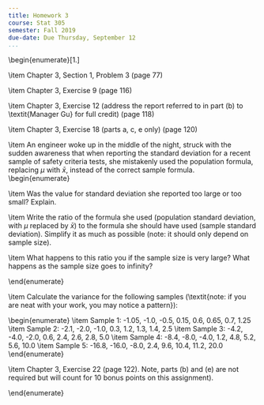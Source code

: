 ```yaml
---
title: Homework 3
course: Stat 305
semester: Fall 2019
due-date: Due Thursday, September 12
...
```


\begin{enumerate}[1.]

\item Chapter 3, Section 1, Problem 3 (page 77)

\item Chapter 3, Exercise 9 (page 116)

\item Chapter 3, Exercise 12 (address the report referred to in part (b) to \textit{Manager Gu} for full credit) (page 118)

\item Chapter 3, Exercise 18 (parts a, c, e only) (page 120)

\item An engineer woke up in the middle of the night, struck with the sudden awareness that when reporting the standard deviation for a recent sample of safety criteria tests, she mistakenly used the population formula, replacing $\mu$ with $\bar{x}$, instead of the correct sample formula. 
\begin{enumerate}

\item Was the value for standard deviation she reported too large or too small? Explain.

\item Write the ratio of the formula she used (population standard deviation, with $\mu$ replaced by $\bar{x}$) to the formula she should have used (sample standard deviation). Simplify it as much as possible (note: it should only depend on sample size).

\item What happens to this ratio you if the sample size is very large? What happens as the sample size goes to infinity?

\end{enumerate}

\item Calculate the variance for the following samples (\textit{note: if you are neat with your work, you may notice a pattern}):

\begin{enumerate}
   \item Sample 1: -1.05, -1.0, -0.5, 0.15, 0.6, 0.65, 0.7, 1.25
   \item Sample 2: -2.1, -2.0, -1.0, 0.3, 1.2, 1.3, 1.4, 2.5
   \item Sample 3: -4.2, -4.0, -2.0, 0.6, 2.4, 2.6, 2.8, 5.0
   \item Sample 4: -8.4, -8.0, -4.0, 1.2, 4.8, 5.2, 5.6, 10.0
   \item Sample 5: -16.8, -16.0, -8.0, 2.4, 9.6, 10.4, 11.2, 20.0
\end{enumerate}

\item Chapter 3, Exercise 22 (page 122). Note, parts (b) and (e) are not required but will count for 10 bonus points on this assignment).

\end{enumerate}
